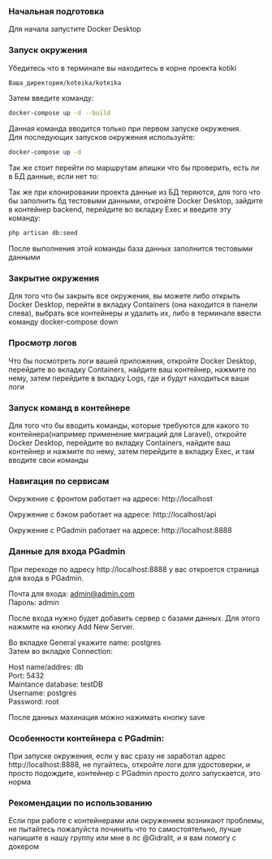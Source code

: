 ### Начальная подготовка

Для начала запустите Docker Desktop

### Запуск окружения

Убедитесь что в терминале вы находитесь в корне проекта kotiki

```bash
Ваша_директория/koteika/koteika
```

Затем введите команду: 

```bash
docker-compose up -d --build
```

Данная команда вводится только при первом запуске окружения. <br>
Для последующих запусков окружения используйте:

```bash
docker-compose up -d
```

Так же стоит перейти по маршрутам апишки что бы проверить, есть ли в БД данные, если нет то:

Так же при клонировании проекта данные из БД теряются, для того что бы заполнить бд тестовыми данными, откройте Docker Desktop, зайдите в контейнер backend, перейдите во вкладку Exec и введите эту команду:
```bash
php artisan db:seed
```

После выполнения этой команды база данных заполнится тестовыми данными

### Закрытие окружения
Для того что бы закрыть все окружения, вы можете либо открыть Docker Desktop, перейти в вкладку Containers (она находится в панели слева), выбрать все контейнеры и удалить их, либо в терминале ввести команду docker-compose down

### Просмотр логов
Что бы посмотреть логи вашей приложения, откройте Docker Desktop, перейдите во вкладку Containers, найдите ваш контейнер, нажмите по нему, затем перейдите в вкладку Logs, где и будут находиться ваши логи

### Запуск команд в контейнере
Для того что бы вводить команды, которые требуются для какого то контейнера(например применение миграций для Laravel), откройте Docker Desktop, перейдите во вкладку Containers, найдите ваш контейнер и нажмите по нему, затем перейдите в вкладку Exec, и там вводите свои команды

### Навигация по сервисам
Окружение с фронтом работает на адресе: http://localhost

Окружение с бэком работает на адресе: http://localhost/api

Окружение с PGadmin работает на адресе: http://localhost:8888

### Данные для входа PGadmin
При переходе по адресу http://localhost:8888 у вас откроется страница для входа в PGadmin. 

Почта для входа: admin@admin.com<br>
Пароль: admin

После входа нужно будет добавить сервер с базами данных. Для этого нажмите на кнопку Add New Server.

Во вкладке General укажите name: postgres <br>
Затем во вкладке Connection:

Host name/addres: db<br>
Port: 5432<br>
Maintance database: testDB<br>
Username: postgres<br>
Password: root

После данных махинация можно нажимать кнопку save

### Особенности контейнера с PGadmin:
При запуске окружения, если у вас сразу не заработал адрес http://localhost:8888, не пугайтесь, откройте логи для удостоверки, и просто подождите, контейнер с PGadmin просто долго запускается, это норма

### Рекомендации по использованию
Если при работе с контейнерами или окружением возникают проблемы, не пытайтесь пожалуйста починить что то самостоятельно, лучше напишите в нашу группу или мне в лс @Gidralit, и я вам помогу с докером
